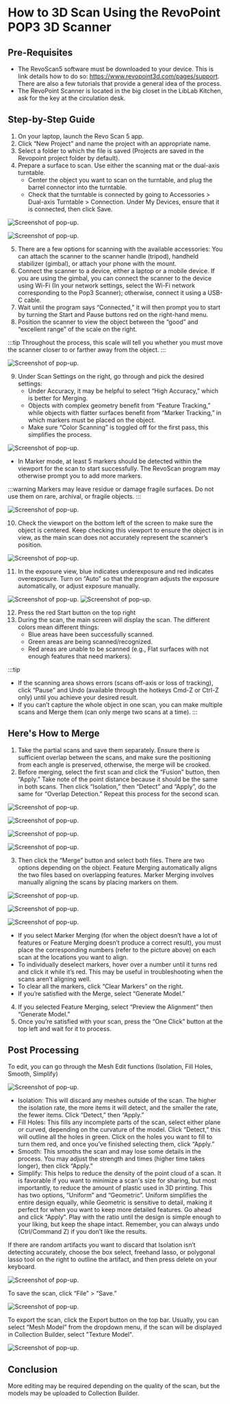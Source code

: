 # How to 3D Scan Using the RevoPoint POP3 3D Scanner

## Pre-Requisites

- The RevoScan5 software must be downloaded to your device. This is link details how to do so: https://www.revopoint3d.com/pages/support. There are also a few tutorials that provide a general idea of the process.
- The RevoPoint Scanner is located in the big closet in the LibLab Kitchen, ask for the key at the circulation desk. 

## Step-by-Step Guide

1. On your laptop, launch the Revo Scan 5 app.
2. Click “New Project” and name the project with an appropriate name.
3. Select a folder to which the file is saved (Projects are saved in the Revopoint project folder by default).
4. Prepare a surface to scan. Use either the scanning mat or the dual-axis turntable.
    - Center the object you want to scan on the turntable, and plug the barrel connector into the turntable.
    - Check that the turntable is connected by going to Accessories > Dual-axis Turntable > Connection. Under My Devices, ensure that it is connected, then click Save.

![Screenshot of pop-up.](10.png)

![Screenshot of pop-up.](11.png)

5. There are a few options for scanning with the available accessories: You can attach the scanner to the scanner handle (tripod), handheld stabilizer (gimbal), or attach your phone with the mount.
6. Connect the scanner to a device, either a laptop or a mobile device. If you are using the gimbal, you can connect the scanner to the device using Wi-Fi (In your network settings, select the Wi-Fi network corresponding to the Pop3 Scanner); otherwise, connect it using a USB-C cable. 
7. Wait until the program says “Connected,” it will then prompt you to start by turning the Start and Pause buttons red on the right-hand menu.
8. Position the scanner to view the object between the “good” and “excellent range” of the scale on the right. 

:::tip
Throughout the process, this scale will tell you whether you must move the scanner closer to or farther away from the object.
:::

![Screenshot of pop-up.](12.png)

9. Under Scan Settings on the right, go through and pick the desired settings:
    - Under Accuracy, it may be helpful to select “High Accuracy,” which is better for Merging.
    - Objects with complex geometry benefit from “Feature Tracking,” while objects with flatter surfaces benefit from “Marker Tracking,” in which markers must be placed on the object.
    - Make sure “Color Scanning” is toggled off for the first pass, this simplifies the process.

![Screenshot of pop-up.](13.png)

- In Marker mode, at least 5 markers should be detected within the viewport for the scan to start successfully. The RevoScan program may otherwise prompt you to add more markers.

:::warning
 Markers may leave residue or damage fragile surfaces. Do not use them on rare, archival, or fragile objects.
:::
 
![Screenshot of pop-up.](14.png)

10. Check the viewport on the bottom left of the screen to make sure the object is centered. Keep checking this viewport to ensure the object is in view, as the main scan does not accurately represent the scanner’s position.

![Screenshot of pop-up.](15.png)

11. In the exposure view, blue indicates underexposure and red indicates overexposure. Turn on “Auto” so that the program adjusts the exposure automatically, or adjust exposure manually.

![Screenshot of pop-up.](16.png)
![Screenshot of pop-up.](17.png)

12. Press the red Start button on the top right
13. During the scan, the main screen will display the scan. The different colors mean different things:
    - Blue areas have been successfully scanned.
    - Green areas are being scanned/recognized.
    - Red areas are unable to be scanned (e.g., Flat surfaces with not enough features that need markers).

:::tip
- If the scanning area shows errors (scans off-axis or loss of tracking), click “Pause” and Undo (available through the hotkeys Cmd-Z or Ctrl-Z only) until you achieve your desired result.
- If you can’t capture the whole object in one scan, you can make multiple scans and Merge them (can only merge two scans at a time).
:::

## Here's How to Merge

1. Take the partial scans and save them separately. Ensure there is sufficient overlap between the scans, and make sure the positioning from each angle is preserved, otherwise, the merge will be crooked.
2. Before merging, select the first scan and click the “Fusion” button, then “Apply.” Take note of the point distance because it should be the same in both scans. Then click “Isolation,” then  “Detect” and “Apply”, do the same for “Overlap Detection.” Repeat this process for the second scan.

![Screenshot of pop-up.](18.png)

![Screenshot of pop-up.](19.png)

![Screenshot of pop-up.](20.png)

![Screenshot of pop-up.](21.png)

3. Then click the “Merge” button and select both files. There are two options depending on the object. Feature Merging automatically aligns the two files based on overlapping features. Marker Merging involves manually aligning the scans by placing markers on them. 

![Screenshot of pop-up.](22.png)

![Screenshot of pop-up.](23.png)

![Screenshot of pop-up.](24.png)

- If you select Marker Merging (for when the object doesn’t have a lot of features 
or Feature Merging doesn’t produce a correct result), you must place the corresponding numbers (refer to the picture above) on each scan at the locations you want to align. 
- To individually deselect markers, hover over a number until it turns red and click it while it’s red. This may be useful in troubleshooting when the scans aren’t aligning well. 
- To clear all the markers, click “Clear Markers” on the right. 
- If you’re satisfied with the Merge, select “Generate Model.”

4. If you selected Feature Merging, select “Preview the Alignment” then “Generate Model.” 
5. Once you’re satisfied with your scan, press the “One Click” button at the top left and wait for it to process.

## Post Processing

To edit, you can go through the Mesh Edit functions (Isolation, Fill Holes, Smooth, Simplify) 

![Screenshot of pop-up.](25.png)

- Isolation: This will discard any meshes outside of the scan. The higher the isolation rate, the more items it will detect, and the smaller the rate, the fewer items. Click “Detect,” then “Apply.”
- Fill Holes: This fills any incomplete parts of the scan, select either plane or curved, depending on the curvature of the model. Click “Detect,” this will outline all the holes in green. Click on the holes you want to fill to turn them red, and once you’ve finished selecting them, click “Apply.”
- Smooth: This smooths the scan and may lose some details in the process. You may adjust the strength and times (higher time takes longer), then click “Apply.”
- Simplify: This helps to reduce the density of the point cloud of a scan. It is favorable if you want to minimize a scan's size for sharing, but most importantly, to reduce the amount of plastic used in 3D printing. This has two options, “Uniform” and “Geometric”. Uniform simplifies the entire design equally, while Geometric is sensitive to detail, making it perfect for when you want to keep more detailed features. Go ahead and click “Apply”. Play with the ratio until the design is simple enough to your liking, but keep the shape intact. Remember, you can always undo (Ctrl/Command Z) if you don’t like the results. 

If there are random artifacts you want to discard that Isolation isn’t detecting accurately, choose the box select, freehand lasso, or polygonal lasso tool on the right to outline the artifact, and then press delete on your keyboard.

![Screenshot of pop-up.](26.png)

To save the scan, click “File” > “Save.”

![Screenshot of pop-up.](27.png)

To export the scan, click the Export button on the top bar. Usually, you can select “Mesh Model” from the dropdown menu, if the scan will be displayed in Collection Builder, select "Texture Model".

![Screenshot of pop-up.](28.png)

## Conclusion

More editing may be required depending on the quality of the scan, but the models may be uploaded to Collection Builder. 